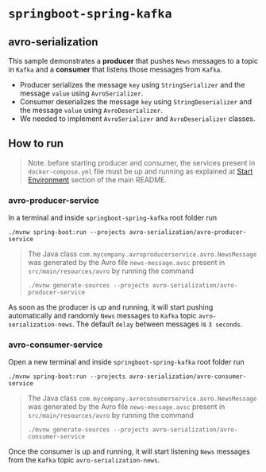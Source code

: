 # `springboot-spring-kafka`

## avro-serialization

This sample demonstrates a **producer** that pushes `News` messages to a topic in `Kafka` and a **consumer** that
listens those messages from `Kafka`.

- Producer serializes the message `key` using `StringSerializer` and the message `value` using `AvroSerializer`.
- Consumer deserializes the message `key` using `StringDeserializer` and the message `value` using `AvroDeserializer`.
- We needed to implement `AvroSerializer` and `AvroDeserializer` classes.

## How to run

> Note. before starting producer and consumer, the services present in `docker-compose.yml` file must be up and running
> as explained at [Start Environment](https://github.com/ivangfr/springboot-spring-kafka#start-environment) section of
> the main README.

### avro-producer-service

In a terminal and inside `springboot-spring-kafka` root folder run
```
./mvnw spring-boot:run --projects avro-serialization/avro-producer-service
```
> The Java class `com.mycompany.avroproducerservice.avro.NewsMessage` was generated by the Avro file
> `news-message.avsc` present in `src/main/resources/avro` by running the command
> ```
> ./mvnw generate-sources --projects avro-serialization/avro-producer-service
> ```

As soon as the producer is up and running, it will start pushing automatically and randomly `News` messages to `Kafka`
topic `avro-serialization-news`. The default `delay` between messages is `3 seconds`.

### avro-consumer-service

Open a new terminal and inside `springboot-spring-kafka` root folder run
```
./mvnw spring-boot:run --projects avro-serialization/avro-consumer-service
```
> The Java class `com.mycompany.avroconsumerservice.avro.NewsMessage` was generated by the Avro file
> `news-message.avsc` present in `src/main/resources/avro` by running the command
> ```
> ./mvnw generate-sources --projects avro-serialization/avro-consumer-service
> ```

Once the consumer is up and running, it will start listening `News` messages from the `Kafka` topic
`avro-serialization-news`.